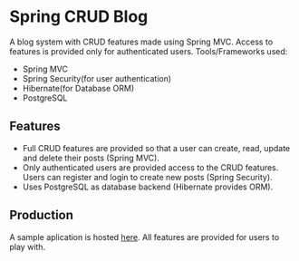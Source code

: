 # Spring CRUD Blog

A blog system with CRUD features made using Spring MVC. Access to features is provided only for authenticated users. Tools/Frameworks used:

- Spring MVC
- Spring Security(for user authentication)
- Hibernate(for Database ORM)
- PostgreSQL

## Features

- Full CRUD features are provided so that a user can create, read, update and delete their posts (Spring MVC).
- Only authenticated users are provided access to the CRUD features. Users can register and login to create new posts (Spring Security).
- Uses PostgreSQL as database backend (Hibernate provides ORM).

## Production

A sample aplication is hosted [here](). All features are provided for users to play with. 

 